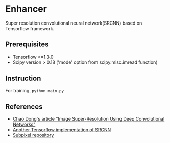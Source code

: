 # Enhancer
Super resolution convolutional neural network(SRCNN) based on Tensorflow framework.

## Prerequisites
 * Tensorflow >=1.3.0
 * Scipy version > 0.18 ('mode' option from scipy.misc.imread function)

## Instruction
For training, `python main.py`

## References
 * [Chao Dong's article "Image Super-Resolution Using Deep Convolutional Networks"](http://mmlab.ie.cuhk.edu.hk/projects/SRCNN.html) 
 * [Another Tensorflow implementation of SRCNN](https://github.com/tegg89/SRCNN-Tensorflow) 
 * [Subpixel repository](https://github.com/tetrachrome/subpixel) 